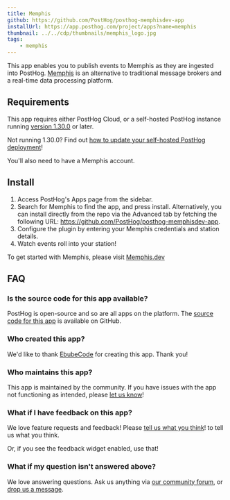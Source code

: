 ```yaml
---
title: Memphis
github: https://github.com/PostHog/posthog-memphisdev-app
installUrl: https://app.posthog.com/project/apps?name=memphis
thumbnail: ../../cdp/thumbnails/memphis_logo.jpg
tags:
    - memphis
---
```


This app enables you to publish events to Memphis as they are ingested into PostHog. [Memphis](https://memphis.dev) is an alternative to traditional message brokers and a real-time data processing platform.    

## Requirements

This app requires either PostHog Cloud, or a self-hosted PostHog instance running [version 1.30.0](https://posthog.com/blog/the-posthog-array-1-30-0) or later.

Not running 1.30.0? Find out [how to update your self-hosted PostHog deployment](https://posthog.com/docs/runbook/upgrading-posthog)!

You'll also need to have a Memphis account. 

## Install

1. Access PostHog's Apps page from the sidebar.
2. Search for Memphis to find the app, and press install. Alternatively, you can install directly from the repo via the Advanced tab by fetching the following URL: https://github.com/PostHog/posthog-memphisdev-app.
3. Configure the plugin by entering your Memphis credentials and station details.
4. Watch events roll into your station!

To get started with Memphis, please visit [Memphis.dev](https://memphis.dev)

## FAQ

### Is the source code for this app available?

PostHog is open-source and so are all apps on the platform. The [source code for this app](https://github.com/PostHog/posthog-memphisdev-app) is available on GitHub.

### Who created this app?

We'd like to thank [EbubeCode](https://github.com/EbubeCode) for creating this app. Thank you!

### Who maintains this app?

This app is maintained by the community. If you have issues with the app not functioning as intended, please [let us know](http://app.posthog.com/home#supportModal)!

### What if I have feedback on this app?

We love feature requests and feedback! Please [tell us what you think](http://app.posthog.com/home#supportModal)! to tell us what you think.

Or, if you see the feedback widget enabled, use that!

### What if my question isn't answered above?

We love answering questions. Ask us anything via [our community forum](/questions), or [drop us a message](http://app.posthog.com/home#supportModal). 

